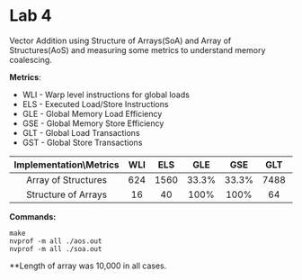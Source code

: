 # Lab 4

Vector Addition using Structure of Arrays(SoA) and Array of Structures(AoS)
and measuring some metrics to understand memory coalescing.

**Metrics**:
- WLI - Warp level instructions for global loads
- ELS - Executed Load/Store Instructions
- GLE - Global Memory Load Efficiency
- GSE - Global Memory Store Efficiency
- GLT - Global Load Transactions
- GST - Global Store Transactions


| Implementation\Metrics   | WLI   | ELS   | GLE   | GSE   | GLT   | GST   |
| :----------------------: | :---: | :---: | :---: | :---: | :---: | :---: |
| Array of Structures      | 624   | 1560  | 33.3% | 33.3% | 7488  | 3744  |
| Structure of Arrays      | 16    | 40    | 100%  | 100%  | 64    | 32    |


**Commands:**
```cuda
make
nvprof -m all ./aos.out
nvprof -m all ./soa.out
```


**Length of array was 10,000 in all cases.
